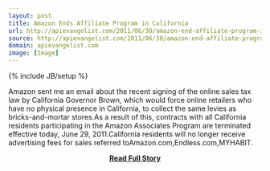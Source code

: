 ```yaml
---
layout: post
title: Amazon Ends Affiliate Program in California
url: http://apievangelist.com/2011/06/30/amazon-end-affiliate-program-in-california/
source: http://apievangelist.com/2011/06/30/amazon-end-affiliate-program-in-california/
domain: apievangelist.com
image: [Image]
---
```

{% include JB/setup %}<p>Amazon sent me an email about the recent signing of the online sales tax law by California Governor Brown, which would force online retailers who have no physical presence in California, to collect the same levies as bricks-and-mortar stores.As a result of this, contracts with all California residents participating in the Amazon Associates Program are terminated effective today, June 29, 2011.California residents will no longer receive advertising fees for sales referred toAmazon.com,Endless.com,MYHABIT.</p>
<center><p><a href="http://apievangelist.com/2011/06/30/amazon-end-affiliate-program-in-california/" style='padding:25px; font-sze:18px; font-weight: bold;'>Read Full Story</a></p></center>
